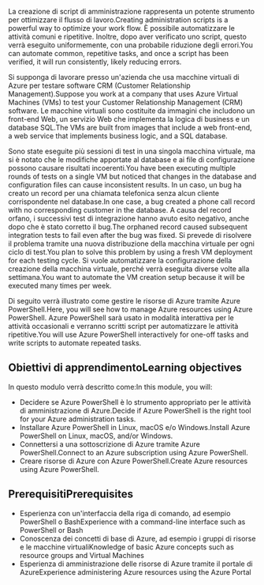 <span data-ttu-id="dcad2-101">La creazione di script di amministrazione rappresenta un potente strumento per ottimizzare il flusso di lavoro.</span><span class="sxs-lookup"><span data-stu-id="dcad2-101">Creating administration scripts is a powerful way to optimize your work flow.</span></span> <span data-ttu-id="dcad2-102">È possibile automatizzare le attività comuni e ripetitive. Inoltre, dopo aver verificato uno script, questo verrà eseguito uniformemente, con una probabile riduzione degli errori.</span><span class="sxs-lookup"><span data-stu-id="dcad2-102">You can automate common, repetitive tasks, and once a script has been verified, it will run consistently, likely reducing errors.</span></span>

<span data-ttu-id="dcad2-103">Si supponga di lavorare presso un'azienda che usa macchine virtuali di Azure per testare software CRM (Customer Relationship Management).</span><span class="sxs-lookup"><span data-stu-id="dcad2-103">Suppose you work at a company that uses Azure Virtual Machines (VMs) to test your Customer Relationship Management (CRM) software.</span></span> <span data-ttu-id="dcad2-104">Le macchine virtuali sono costituite da immagini che includono un front-end Web, un servizio Web che implementa la logica di business e un database SQL.</span><span class="sxs-lookup"><span data-stu-id="dcad2-104">The VMs are built from images that include a web front-end, a web service that implements business logic, and a SQL database.</span></span>

<span data-ttu-id="dcad2-105">Sono state eseguite più sessioni di test in una singola macchina virtuale, ma si è notato che le modifiche apportate al database e ai file di configurazione possono causare risultati incoerenti.</span><span class="sxs-lookup"><span data-stu-id="dcad2-105">You have been executing multiple rounds of tests on a single VM but noticed that changes in the database and configuration files can cause inconsistent results.</span></span> <span data-ttu-id="dcad2-106">In un caso, un bug ha creato un record per una chiamata telefonica senza alcun cliente corrispondente nel database.</span><span class="sxs-lookup"><span data-stu-id="dcad2-106">In one case, a bug created a phone call record with no corresponding customer in the database.</span></span> <span data-ttu-id="dcad2-107">A causa del record orfano, i successivi test di integrazione hanno avuto esito negativo, anche dopo che è stato corretto il bug.</span><span class="sxs-lookup"><span data-stu-id="dcad2-107">The orphaned record caused subsequent integration tests to fail even after the bug was fixed.</span></span> <span data-ttu-id="dcad2-108">Si prevede di risolvere il problema tramite una nuova distribuzione della macchina virtuale per ogni ciclo di test.</span><span class="sxs-lookup"><span data-stu-id="dcad2-108">You plan to solve this problem by using a fresh VM deployment for each testing cycle.</span></span> <span data-ttu-id="dcad2-109">Si vuole automatizzare la configurazione della creazione della macchina virtuale, perché verrà eseguita diverse volte alla settimana.</span><span class="sxs-lookup"><span data-stu-id="dcad2-109">You want to automate the VM creation setup because it will be executed many times per week.</span></span> 

<span data-ttu-id="dcad2-110">Di seguito verrà illustrato come gestire le risorse di Azure tramite Azure PowerShell.</span><span class="sxs-lookup"><span data-stu-id="dcad2-110">Here, you will see how to manage Azure resources using Azure PowerShell.</span></span> <span data-ttu-id="dcad2-111">Azure PowerShell sarà usato in modalità interattiva per le attività occasionali e verranno scritti script per automatizzare le attività ripetitive.</span><span class="sxs-lookup"><span data-stu-id="dcad2-111">You will use Azure PowerShell interactively for one-off tasks and write scripts to automate repeated tasks.</span></span> 

## <a name="learning-objectives"></a><span data-ttu-id="dcad2-112">Obiettivi di apprendimento</span><span class="sxs-lookup"><span data-stu-id="dcad2-112">Learning objectives</span></span>
<span data-ttu-id="dcad2-113">In questo modulo verrà descritto come:</span><span class="sxs-lookup"><span data-stu-id="dcad2-113">In this module, you will:</span></span>
- <span data-ttu-id="dcad2-114">Decidere se Azure PowerShell è lo strumento appropriato per le attività di amministrazione di Azure.</span><span class="sxs-lookup"><span data-stu-id="dcad2-114">Decide if Azure PowerShell is the right tool for your Azure administration tasks.</span></span>
- <span data-ttu-id="dcad2-115">Installare Azure PowerShell in Linux, macOS e/o Windows.</span><span class="sxs-lookup"><span data-stu-id="dcad2-115">Install Azure PowerShell on Linux, macOS, and/or Windows.</span></span>
- <span data-ttu-id="dcad2-116">Connettersi a una sottoscrizione di Azure tramite Azure PowerShell.</span><span class="sxs-lookup"><span data-stu-id="dcad2-116">Connect to an Azure subscription using Azure PowerShell.</span></span>
- <span data-ttu-id="dcad2-117">Creare risorse di Azure con Azure PowerShell.</span><span class="sxs-lookup"><span data-stu-id="dcad2-117">Create Azure resources using Azure PowerShell.</span></span>

## <a name="prerequisites"></a><span data-ttu-id="dcad2-118">Prerequisiti</span><span class="sxs-lookup"><span data-stu-id="dcad2-118">Prerequisites</span></span>
- <span data-ttu-id="dcad2-119">Esperienza con un'interfaccia della riga di comando, ad esempio PowerShell o Bash</span><span class="sxs-lookup"><span data-stu-id="dcad2-119">Experience with a command-line interface such as PowerShell or Bash</span></span>
- <span data-ttu-id="dcad2-120">Conoscenza dei concetti di base di Azure, ad esempio i gruppi di risorse e le macchine virtuali</span><span class="sxs-lookup"><span data-stu-id="dcad2-120">Knowledge of basic Azure concepts such as resource groups and Virtual Machines</span></span>
- <span data-ttu-id="dcad2-121">Esperienza di amministrazione delle risorse di Azure tramite il portale di Azure</span><span class="sxs-lookup"><span data-stu-id="dcad2-121">Experience administering Azure resources using the Azure Portal</span></span>
